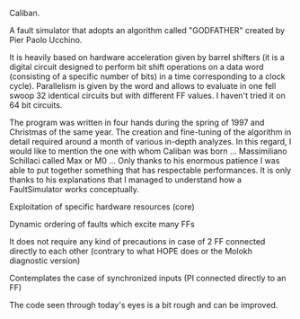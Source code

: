 Caliban.

A fault simulator that adopts an algorithm called "GODFATHER" created by Pier Paolo Ucchino.

It is heavily based on hardware acceleration given by barrel shifters (it is a digital circuit designed to perform bit shift operations on a data word (consisting of a specific number of bits) in a time corresponding to a clock cycle). Parallelism is given by the word and allows to evaluate in one fell swoop 32 identical circuits but with different FF values. I haven't tried it on 64 bit circuits.

The program was written in four hands during the spring of 1997 and Christmas of the same year. The creation and fine-tuning of the algorithm in detail required around a month of various in-depth analyzes. In this regard, I would like to mention the one with whom Caliban was born ... Massimiliano Schillaci called Max or M0 ... Only thanks to his enormous patience I was able to put together something that has respectable performances. It is only thanks to his explanations that I managed to understand how a FaultSimulator works conceptually.

Exploitation of specific hardware resources (core)

Dynamic ordering of faults which excite many FFs

It does not require any kind of precautions in case of 2 FF connected directly to each other (contrary to what HOPE does or the Molokh diagnostic version)

Contemplates the case of synchronized inputs (PI connected directly to an FF)

The code seen through today's eyes is a bit rough and can be improved.
